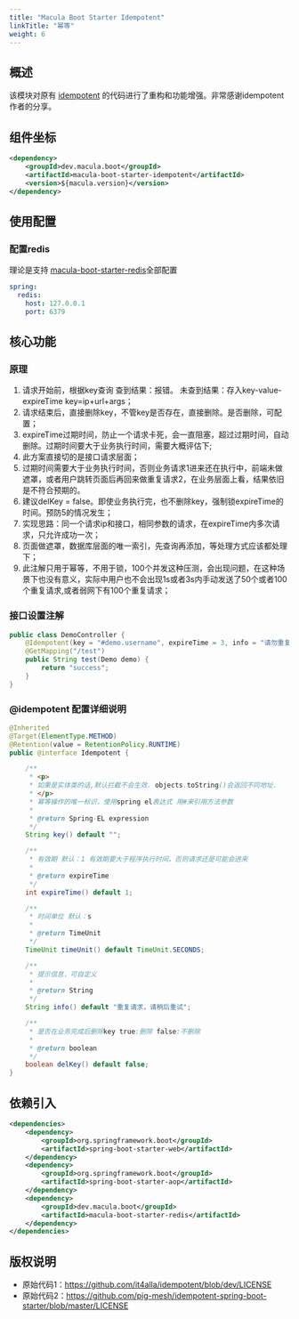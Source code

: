 ```yaml
---
title: "Macula Boot Starter Idempotent"
linkTitle: "幂等"
weight: 6
---
```

## 概述

该模块对原有 [idempotent](https://github.com/it4alla/idempotent) 的代码进行了重构和功能增强。非常感谢idempotent 作者的分享。



## 组件坐标

```xml
<dependency>
    <groupId>dev.macula.boot</groupId>
    <artifactId>macula-boot-starter-idempotent</artifactId>
    <version>${macula.version}</version>
</dependency>
```



## 使用配置

### 配置redis

理论是支持 [macula-boot-starter-redis](../../框架基础/redis)全部配置

```yaml
spring:
  redis:
    host: 127.0.0.1
    port: 6379
```



## 核心功能

### 原理

1. 请求开始前，根据key查询 查到结果：报错。 未查到结果：存入key-value-expireTime key=ip+url+args；
2. 请求结束后，直接删除key，不管key是否存在，直接删除。是否删除，可配置；
3. expireTime过期时间，防止一个请求卡死，会一直阻塞，超过过期时间，自动删除。过期时间要大于业务执行时间，需要大概评估下;
4. 此方案直接切的是接口请求层面；
5. 过期时间需要大于业务执行时间，否则业务请求1进来还在执行中，前端未做遮罩，或者用户跳转页面后再回来做重复请求2，在业务层面上看，结果依旧是不符合预期的。
6. 建议delKey = false。即使业务执行完，也不删除key，强制锁expireTime的时间。预防5的情况发生；
7. 实现思路：同一个请求ip和接口，相同参数的请求，在expireTime内多次请求，只允许成功一次；
8. 页面做遮罩，数据库层面的唯一索引，先查询再添加，等处理方式应该都处理下；
9. 此注解只用于幂等，不用于锁，100个并发这种压测，会出现问题，在这种场景下也没有意义，实际中用户也不会出现1s或者3s内手动发送了50个或者100个重复请求,或者弱网下有100个重复请求；

### 接口设置注解

```java
public class DemoController {
    @Idempotent(key = "#demo.username", expireTime = 3, info = "请勿重复查询")
    @GetMapping("/test")
    public String test(Demo demo) {
        return "success";
    }
}
```

### @idempotent 配置详细说明

```java
@Inherited
@Target(ElementType.METHOD)
@Retention(value = RetentionPolicy.RUNTIME)
public @interface Idempotent {

    /**
     * <p>
     * 如果是实体类的话,默认拦截不会生效. objects.toString()会返回不同地址.
     * </p>
     * 幂等操作的唯一标识，使用spring el表达式 用#来引用方法参数
     *
     * @return Spring-EL expression
     */
    String key() default "";

    /**
     * 有效期 默认：1 有效期要大于程序执行时间，否则请求还是可能会进来
     *
     * @return expireTime
     */
    int expireTime() default 1;

    /**
     * 时间单位 默认：s
     *
     * @return TimeUnit
     */
    TimeUnit timeUnit() default TimeUnit.SECONDS;

    /**
     * 提示信息，可自定义
     *
     * @return String
     */
    String info() default "重复请求，请稍后重试";

    /**
     * 是否在业务完成后删除key true:删除 false:不删除
     *
     * @return boolean
     */
    boolean delKey() default false;
}
```



## 依赖引入

```xml
<dependencies>
    <dependency>
        <groupId>org.springframework.boot</groupId>
        <artifactId>spring-boot-starter-web</artifactId>
    </dependency>
    <dependency>
        <groupId>org.springframework.boot</groupId>
        <artifactId>spring-boot-starter-aop</artifactId>
    </dependency>
    <dependency>
        <groupId>dev.macula.boot</groupId>
        <artifactId>macula-boot-starter-redis</artifactId>
    </dependency>
</dependencies>
```



## 版权说明

- 原始代码1：https://github.com/it4alla/idempotent/blob/dev/LICENSE
- 原始代码2：https://github.com/pig-mesh/idempotent-spring-boot-starter/blob/master/LICENSE

